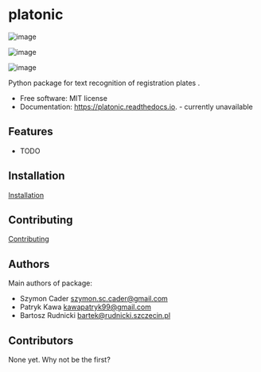 # platonic

![image](https://img.shields.io/pypi/v/platonic.svg%0A%20%20%20%20%20:target:%20https://pypi.python.org/pypi/platonic)

![image](https://img.shields.io/travis/nekeal/platonic.svg%0A%20%20%20%20%20:target:%20https://travis-ci.com/nekeal/platonic)

![image](https://readthedocs.org/projects/platonic/badge/?version=latest%0A%20%20%20%20%20:target:%20https://platonic.readthedocs.io/en/latest/?badge=latest%0A%20%20%20%20%20:alt:%20Documentation%20Status)

Python package for text recognition of registration plates .

-   Free software: MIT license
-   Documentation: <https://platonic.readthedocs.io>. - currently unavailable

## Features

-   TODO

## Installation
[Installation](docs/installation.md)

## Contributing 
[Contributing](contributing.md)

## Authors

Main authors of package:
* Szymon Cader <szymon.sc.cader@gmail.com>
* Patryk Kawa <kawapatryk99@gmail.com>
* Bartosz Rudnicki <bartek@rudnicki.szczecin.pl>

## Contributors
None yet. Why not be the first?
